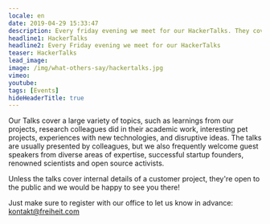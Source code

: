 ```yaml
---
locale: en
date: 2019-04-29 15:33:47
description: Every friday evening we meet for our HackerTalks. They cover a large variety of topics. 
headline1: HackerTalks
headline2: Every Friday evening we meet for our HackerTalks
teaser: HackerTalks
lead_image:
image: /img/what-others-say/hackertalks.jpg
vimeo: 
youtube:
tags: [Events]
hideHeaderTitle: true
---
```


Our Talks cover a large variety
of topics, such as learnings from our projects, research colleagues
did in their academic work, interesting pet projects, experiences with
new technologies, and disruptive ideas. The talks are usually
presented by colleagues, but we also frequently welcome guest speakers
from diverse areas of expertise, successful startup founders, renowned
scientists and open source activists.

Unless the talks cover internal details of a customer project, they're
open to the public and we would be happy to see you there!

Just make sure to register with our office to let us know in advance:
<a href="mailto:kontakt@freiheit.com?subject=Registration%20for%20the%20Hackertalk&body=Dear%20office,%20I%20hereby%20register%20for%20the%20Hackertalk%20on%20dd.mm.yyyy.">kontakt@freiheit.com</a>




